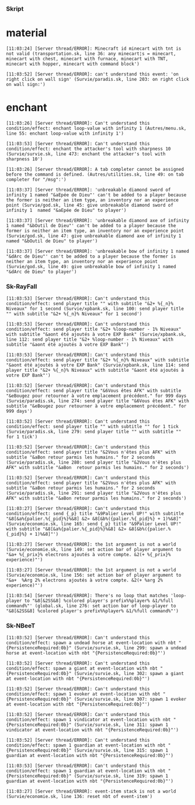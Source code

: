 ### Skript ###

# material #

`[11:03:24] [Server thread/ERROR]: Minecraft id minecart with tnt is not valid (transportation.sk, line 36: any minecart¦s = minecart, minecart with chest, minecart with furnace, minecart with TNT, minecart with hopper, minecart with command block')`

`[11:03:52] [Server thread/ERROR]: can't understand this event: 'on right click on wall sign' (Survie/paradis.sk, line 203: on right click on wall sign:')`

# enchant #

`[11:03:26] [Server thread/ERROR]: Can't understand this condition/effect: enchant loop-value with infinity 1 (Autres/menu.sk, line 55: enchant loop-value with infinity 1')`

`[11:03:53] [Server thread/ERROR]: Can't understand this condition/effect: enchant the attacker's tool with sharpness 10 (Survie/survie.sk, line 473: enchant the attacker's tool with sharpness 10')`

`[11:03:26] [Server thread/ERROR]: A tab completer cannot be assigned before the command is defined. (Autres/utilities.sk, line 49: on tab completer for "/msg":')`

`[11:03:37] [Server thread/ERROR]: 'unbreakable diamond sword of infinity 1 named "&aEpée de Dieu"' can't be added to a player because the former is neither an item type, an inventory nor an experience point (Survie/god.sk, line 45: give unbreakable diamond sword of infinity 1 
named "&aEpée de Dieu" to player')`

`[11:03:37] [Server thread/ERROR]: 'unbreakable diamond axe of infinity 1 named "&bOutil de Dieu"' can't be added to a player because the former is neither an item type, an inventory nor an experience point (Survie/god.sk, line 47: give unbreakable diamond axe of infinity 1 named "&bOutil de Dieu" to player')`

`[11:03:37] [Server thread/ERROR]: 'unbreakable bow of infinity 1 named "&dArc de Dieu"' can't be added to a player because the former is neither an item type, an inventory nor an experience point (Survie/god.sk, line 49: give unbreakable bow of infinity 1 named "&dArc de Dieu" to player')`


### Sk-RayFall ###

`[11:03:53] [Server thread/ERROR]: Can't understand this condition/effect: send player title "" with subtitle "&2+ %{_n}% Niveaux" for 1 second (Survie/xpbank.sk, line 100: send player title "" with subtitle "&2+ %{_n}% Niveaux" for 1 second')`

`[11:03:53] [Server thread/ERROR]: Can't understand this condition/effect: send player title "&2+ %loop-number - 1% Niveaux" with subtitle "&aont été ajoutés à votre EXP Bank" (Survie/xpbank.sk, line 112: send player title "&2+ %loop-number - 1% Niveaux" with subtitle "&aont été ajoutés à votre EXP Bank"')`

`[11:03:53] [Server thread/ERROR]: Can't understand this condition/effect: send player title "&2+ %{_n}% Niveaux" with subtitle "&aont été ajoutés à votre EXP Bank" (Survie/xpbank.sk, line 114: send player title "&2+ %{_n}% Niveaux" with subtitle "&aont été ajoutés à votre EXP Bank"')`

`[11:03:52] [Server thread/ERROR]: Can't understand this condition/effect: send player title "&6Vous êtes AFK" with subtitle "&eBougez pour retourner à votre emplacement précédent." for 999 days (Survie/paradis.sk, line 274: send player title "&6Vous êtes AFK" with subtitle "&eBougez pour retourner à votre emplacement précédent." for 999 days')`

`[11:03:52] [Server thread/ERROR]: Can't understand this condition/effect: send player title "" with subtitle "" for 1 tick (Survie/paradis.sk, line 279: send player title "" with subtitle "" for 1 tick')`

`[11:03:52] [Server thread/ERROR]: Can't understand this condition/effect: send player title "&2Vous n'êtes plus AFK" with subtitle "&aBon retour parmis les humains." for 2 seconds (Survie/paradis.sk, line 280: send player title "&2Vous n'êtes plus AFK" with subtitle "&aBon 
retour parmis les humains." for 2 seconds')`

`[11:03:52] [Server thread/ERROR]: Can't understand this condition/effect: send player title "&2Vous n'êtes plus AFK" with subtitle "&aBon retour parmis les humains." for 2 seconds (Survie/paradis.sk, line 291: send player title "&2Vous n'êtes plus AFK" with subtitle "&aBon retour parmis les humains." for 2 seconds')`

`[11:03:27] [Server thread/ERROR]: Can't understand this condition/effect: send {_p} title "&9Palier Level UP!" with subtitle "&8[&a%{palier.%{_pid}%}%&8] &2» &8[&b%({palier.%{_pid}%} + 1)%&8]" (Survie/economie.sk, line 165: send {_p} title "&9Palier Level UP!" with subtitle "&8[&a%{palier.%{_pid}%}%&8] &2» &8[&b%({palier.%{_pid}%} + 1)%&8]"')`

`[11:03:27] [Server thread/ERROR]: the 1st argument is not a world (Survie/economie.sk, line 149: set action bar of player argument to "&a+ %{_prix}% electrons ajoutés à votre compte. &2(+ %{_prix}% experience)"')`

`[11:03:27] [Server thread/ERROR]: the 1st argument is not a world (Survie/economie.sk, line 156: set action bar of player argument to "&a+ 
%Arg 2% electrons ajoutés à votre compte. &2(+ %arg 2% experience)"')`

`[11:03:54] [Server thread/ERROR]: There's no loop that matches 'loop-player to "&8[&2SS&8] %colored player's prefix%%player% &1/%full command%"' (global.sk, line 276: set action bar of loop-player to "&8[&2SS&8] %colored player's prefix%%player% &1/%full command%"')`


### Sk-NBeeT ###

`[11:03:52] [Server thread/ERROR]: Can't understand this condition/effect: spawn a undead horse at event-location with nbt "{PersistenceRequired:0b}" (Survie/survie.sk, line 299: spawn a undead horse at event-location with nbt "{PersistenceRequired:0b}"')`

`[11:03:52] [Server thread/ERROR]: Can't understand this condition/effect: spawn a giant at event-location with nbt "{PersistenceRequired:0b}" (Survie/survie.sk, line 302: spawn a giant at event-location with nbt "{PersistenceRequired:0b}"')`

`[11:03:52] [Server thread/ERROR]: Can't understand this condition/effect: spawn 1 evoker at event-location with nbt "{PersistenceRequired:0b}" (Survie/survie.sk, line 307: spawn 1 evoker at event-location with nbt "{PersistenceRequired:0b}"')`

`[11:03:52] [Server thread/ERROR]: Can't understand this condition/effect: spawn 1 vindicator at event-location with nbt "{PersistenceRequired:0b}" (Survie/survie.sk, line 311: spawn 1 vindicator at event-location with nbt "{PersistenceRequired:0b}"')`

`[11:03:52] [Server thread/ERROR]: Can't understand this condition/effect: spawn 1 guardian at event-location with nbt "{PersistenceRequired:0b}" (Survie/survie.sk, line 315: spawn 1 guardian at event-location with nbt "{PersistenceRequired:0b}"')`

`[11:03:53] [Server thread/ERROR]: Can't understand this condition/effect: spawn 1 guardian at event-location with nbt "{PersistenceRequired:0b}" (Survie/survie.sk, line 319: spawn 1 guardian at event-location with nbt "{PersistenceRequired:0b}"')`

`[11:03:27] [Server thread/ERROR]: event-item stack is not a world (Survie/economie.sk, line 136: reset nbt of event-item')`
